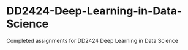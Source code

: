 # DD2424-Deep-Learning-in-Data-Science
Completed assignments for DD2424 Deep Learning in Data Science
